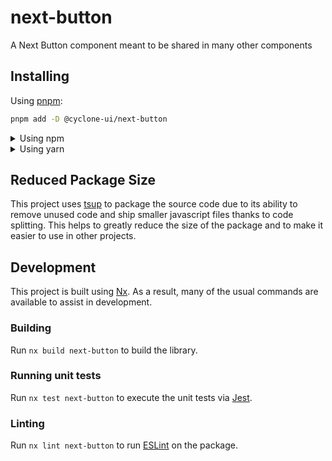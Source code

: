 <!-- START header -->
<!-- END header -->

# next-button

A Next Button component meant to be shared in many other components

<!-- START doctoc -->
<!-- END doctoc -->

## Installing

Using [pnpm](http://pnpm.io):

```bash
pnpm add -D @cyclone-ui/next-button
```

<details>
  <summary>Using npm</summary>

```bash
npm install -D @cyclone-ui/next-button
```

</details>

<details>
  <summary>Using yarn</summary>

```bash
yarn add -D @cyclone-ui/next-button
```

</details>

## Reduced Package Size

This project uses [tsup](https://tsup.egoist.dev/) to package the source code
due to its ability to remove unused code and ship smaller javascript files
thanks to code splitting. This helps to greatly reduce the size of the package
and to make it easier to use in other projects.

## Development

This project is built using [Nx](https://nx.dev). As a result, many of the usual
commands are available to assist in development.

### Building

Run `nx build next-button` to build the library.

### Running unit tests

Run `nx test next-button` to execute the unit tests via
[Jest](https://jestjs.io).

### Linting

Run `nx lint next-button` to run [ESLint](https://eslint.org/) on the package.

<!-- START footer -->
<!-- END footer -->
